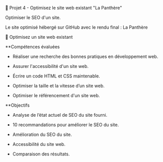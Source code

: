 📎 Projet 4 - Optimisez le site web existant "La Panthère"

Optimiser le SEO d'un site.

Le site optimisé hébergé sur GitHub avec le rendu final : La Panthère

🔨 Optimisez un site web existant

**Compétences évaluées

- Réaliser une recherche des bonnes pratiques en développement web.

- Assurer l'accessibilité d'un site web.

- Écrire un code HTML et CSS maintenable.

- Optimiser la taille et la vitesse d’un site web.

- Optimiser le référencement d'un site web.

**Objectifs

- Analyse de l’état actuel de SEO du site fourni.

- 10 recommandations pour améliorer le SEO du site.

- Amélioration du SEO du site.

- Accessibilité du site web.

- Comparaison des résultats.
